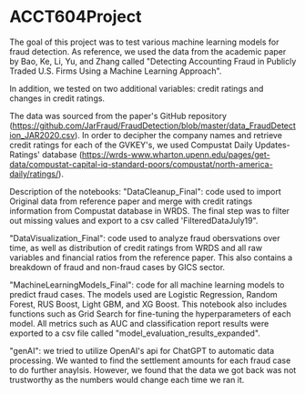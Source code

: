 # ACCT604Project
The goal of this project was to test various machine learning models for fraud detection. As reference, we used the data from the academic paper by Bao, Ke, Li, Yu, and Zhang called "Detecting Accounting Fraud in Publicly Traded U.S. Firms Using a Machine Learning Approach". 

In addition, we tested on two additional variables: credit ratings and changes in credit ratings. 

The data was sourced from the paper's GitHub repository (https://github.com/JarFraud/FraudDetection/blob/master/data_FraudDetection_JAR2020.csv). 
In order to decipher the company names and retrieve credit ratings for each of the GVKEY's, we used Compustat Daily Updates-Ratings' database (https://wrds-www.wharton.upenn.edu/pages/get-data/compustat-capital-iq-standard-poors/compustat/north-america-daily/ratings/).


Description of the notebooks:
"DataCleanup_Final": code used to import Original data from reference paper and merge with credit ratings information from Compustat database in WRDS. The final step was to filter out missing values and export to a csv called 'FilteredDataJuly19".

"DataVisualization_Final": code used to analyze fraud obersvations over time, as well as distribution of credit ratings from WRDS and all raw variables and financial ratios from the reference paper. This also contains a breakdown of fraud and non-fraud cases by GICS sector.

"MachineLearningModels_Final": code for all machine learning models to predict fraud cases. The models used are Logistic Regression, Random Forest, RUS Boost, Light GBM, and XG Boost. This notebook also includes functions such as Grid Search for fine-tuning the hyperparameters of each model. All metrics such as AUC and classification report results were exported to a csv file called "model_evaluation_results_expanded".

"genAI": we tried to utilize OpenAI's api for ChatGPT to automatic data processing. We wanted to find the settlement amounts for each fraud case to do further anaylsis. However, we found that the data we got back was not trustworthy as the numbers would change each time we ran it.
